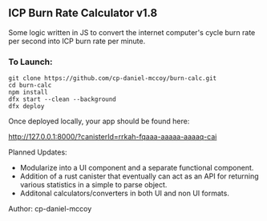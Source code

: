 ## ICP Burn Rate Calculator v1.8

Some logic written in JS to convert the internet computer's cycle burn rate per second into ICP burn rate per minute.

### To Launch:

```
git clone https://github.com/cp-daniel-mccoy/burn-calc.git
cd burn-calc
npm install
dfx start --clean --background
dfx deploy
```

Once deployed locally, your app should be found here:

http://127.0.0.1:8000/?canisterId=rrkah-fqaaa-aaaaa-aaaaq-cai
<br>

Planned Updates:

* Modularize into a UI component and a separate functional component.
* Addition of a rust canister that eventually can act as an API for returning various statistics in a simple to parse object.
* Additonal calculators/converters in both UI and non UI formats.

Author: cp-daniel-mccoy